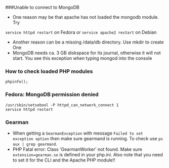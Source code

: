 ###Unable to connect to MongoDB

- One reason may be that apache has not loaded the mongodb module. Try

`service httpd restart` on Fedora or `service apache2 restart` on Debian
- Another reason can be a missing /data/db directory. Use mkdir to create One
- MongoDB needs ca. 3 GB diskspace for its journal, otherwise it will not start. You see this exception when typing mongod into the console

### How to check loaded PHP modules

```
phpinfo();
```

### Fedora: MongoDB permission denied
```
/usr/sbin/setsebool -P httpd_can_network_connect 1
service httpd restart
```
### Gearman
- When getting a `GearmanException` with message `Failed to set exception option` then make sure gearmand is running. To check use `ps aux | grep gearmand`.
- PHP Fatal error:  Class 'GearmanWorker' not found. Make sure `extension=gearman.so` is defined in your php.ini. Also note that you need to set it for the CLI and the Apache PHP module!!
